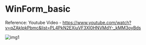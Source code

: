 # WinForm_basic
Reference: Youtube Video - https://www.youtube.com/watch?v=qZAkIpkPbmc&list=PL4PkN2EXiuVF3Xl0HNVMdY-_kMM3oyBds﻿



![img1](https://user-images.githubusercontent.com/15341381/77543020-638fea00-6eea-11ea-8baf-15d17d2639ce.PNG)
